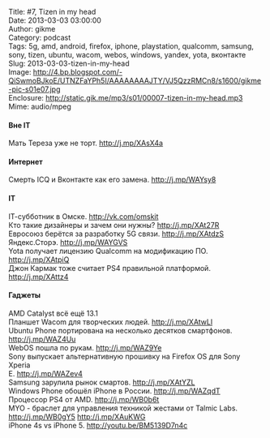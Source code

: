 Title: #7, Tizen in my head  
Date: 2013-03-03 03:00:00  
Author: gikme  
Category: podcast  
Tags: 5g, amd, android, firefox, iphone, playstation, qualcomm, samsung, sony, tizen, ubuntu, wacom, webos, windows, yandex, yota, вконтакте  
Slug: 2013-03-03-tizen-in-my-head  
Image: http://4.bp.blogspot.com/-QiSwmoBJkoE/UTNZFaYPh5I/AAAAAAAAJTY/VJ5QzzRMCn8/s1600/gikme-pic-s01e07.jpg  
Enclosure: http://static.gik.me/mp3/s01/00007-tizen-in-my-head.mp3  
Mime: audio/mpeg

#### Вне IT 

Мать Тереза уже не торт. <http://j.mp/XAsX4a>

#### Интернет 

Смерть ICQ и Вконтакте как его замена. <http://j.mp/WAYsy8> 

#### IT

IT-cубботник в Омске. <http://vk.com/omskit>  
Кто такие дизайнеры и зачем они нужны? <http://j.mp/XAt27R>  
Евросоюз берётся за разработку 5G связи. <http://j.mp/XAtdzS>  
Яндекс.Сторэ. <http://j.mp/WAYGVS>  
Yota получает лицензию Qualcomm на модификацию ПО.  
<http://j.mp/XAtpiQ>  
Джон Кармак тоже считает PS4 правильной платформой.  
<http://j.mp/XAttz4> 

#### Гаджеты 

AMD Catalyst всё ещё 13.1  
Планшет Wacom для творческих людей. <http://j.mp/XAtwLl>  
Ubuntu Phone портирована на несколько десятков смартфонов.  
<http://j.mp/WAZ4Uu>  
WebOS пошла по рукам. <http://j.mp/WAZ9Ye>  
Sony выпускает альтернативную прошивку на Firefox OS для Sony Xperia  
E. <http://j.mp/WAZev4>  
Samsung зарулила рынок смартов. <http://j.mp/XAtYZL>  
Windows Phone обошёл iPhone в России. <http://j.mp/WAZqdT>  
Процессор PS4 от AMD. <http://j.mp/WB0b6t>  
MYO - браслет для управления техникой жестами от Talmic Labs.  
<http://j.mp/WB0gY5> <http://j.mp/XAuKWG>  
iPhone 4s vs iPhone 5. <http://youtu.be/BM5139D7n4c>
